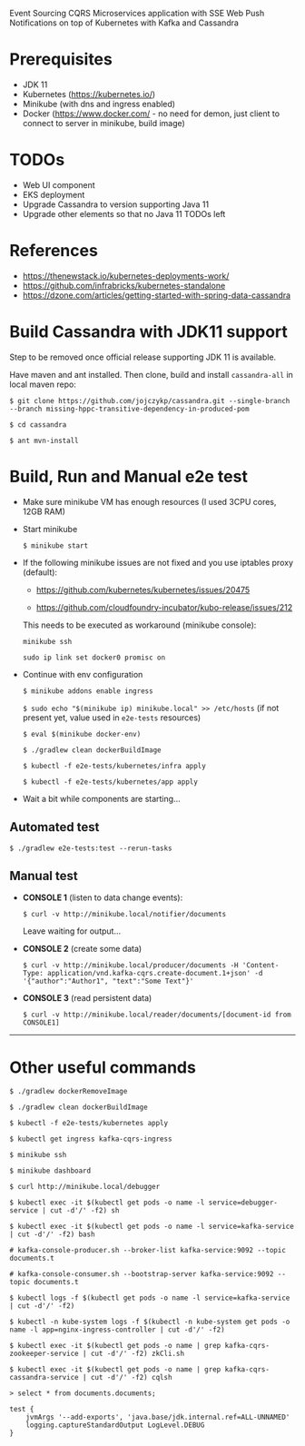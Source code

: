 Event Sourcing CQRS Microservices application with SSE Web Push Notifications on top of Kubernetes with Kafka and Cassandra


# Prerequisites
- JDK 11
- Kubernetes (https://kubernetes.io/)
- Minikube (with dns and ingress enabled)
- Docker (https://www.docker.com/ - no need for demon, just client to connect to server in minikube, build image)


# TODOs
- Web UI component
- EKS deployment
- Upgrade Cassandra to version supporting Java 11
- Upgrade other elements so that no Java 11 TODOs left


# References
- https://thenewstack.io/kubernetes-deployments-work/
- https://github.com/infrabricks/kubernetes-standalone
- https://dzone.com/articles/getting-started-with-spring-data-cassandra


# Build Cassandra with JDK11 support

  Step to be removed once official release supporting JDK 11 is available.

  Have maven and ant installed. Then clone, build and install `cassandra-all` in local maven repo:
  
  `$ git clone https://github.com/jojczykp/cassandra.git --single-branch --branch missing-hppc-transitive-dependency-in-produced-pom`
  
  `$ cd cassandra`
  
  `$ ant mvn-install`


# Build, Run and Manual e2e test

- Make sure minikube VM has enough resources (I used 3CPU cores, 12GB RAM)

- Start minikube

  `$ minikube start`

- If the following minikube issues are not fixed and you use iptables proxy (default):

  - https://github.com/kubernetes/kubernetes/issues/20475

  - https://github.com/cloudfoundry-incubator/kubo-release/issues/212

  This needs to be executed as workaround (minikube console):

  `minikube ssh`
  
  `sudo ip link set docker0 promisc on`

- Continue with env configuration

  `$ minikube addons enable ingress`

  `$ sudo echo "$(minikube ip) minikube.local" >> /etc/hosts` (if not present yet, value used in `e2e-tests` resources)

  `$ eval $(minikube docker-env)`

  `$ ./gradlew clean dockerBuildImage`

  `$ kubectl -f e2e-tests/kubernetes/infra apply`

  `$ kubectl -f e2e-tests/kubernetes/app apply`


- Wait a bit while components are starting...


## Automated test

  `$ ./gradlew e2e-tests:test --rerun-tasks`
  
  
## Manual test

- **CONSOLE 1** (listen to data change events):

  `$ curl -v http://minikube.local/notifier/documents`

  Leave waiting for output...


- **CONSOLE 2** (create some data)

  `$ curl -v http://minikube.local/producer/documents -H 'Content-Type: application/vnd.kafka-cqrs.create-document.1+json' -d '{"author":"Author1", "text":"Some Text"}'`


- **CONSOLE 3** (read persistent data)

  `$ curl -v http://minikube.local/reader/documents/[document-id from CONSOLE1]`

------------

# Other useful commands

`$ ./gradlew dockerRemoveImage`

`$ ./gradlew clean dockerBuildImage`

`$ kubectl -f e2e-tests/kubernetes apply`

`$ kubectl get ingress kafka-cqrs-ingress`

`$ minikube ssh`

`$ minikube dashboard`

`$ curl http://minikube.local/debugger`

`$ kubectl exec -it $(kubectl get pods -o name -l service=debugger-service | cut -d'/' -f2) sh`

`$ kubectl exec -it $(kubectl get pods -o name -l service=kafka-service | cut -d'/' -f2) bash`

`# kafka-console-producer.sh --broker-list kafka-service:9092 --topic documents.t`

`# kafka-console-consumer.sh --bootstrap-server kafka-service:9092 --topic documents.t`

`$ kubectl logs -f $(kubectl get pods -o name -l service=kafka-service | cut -d'/' -f2)`

`$ kubectl -n kube-system logs -f $(kubectl -n kube-system get pods -o name -l app=nginx-ingress-controller | cut -d'/' -f2)`

`$ kubectl exec -it $(kubectl get pods -o name | grep kafka-cqrs-zookeeper-service | cut -d'/' -f2) zkCli.sh`

`$ kubectl exec -it $(kubectl get pods -o name | grep kafka-cqrs-cassandra-service | cut -d'/' -f2) cqlsh`

`> select * from documents.documents;`

```
test {
    jvmArgs '--add-exports', 'java.base/jdk.internal.ref=ALL-UNNAMED'
    logging.captureStandardOutput LogLevel.DEBUG
}
```
